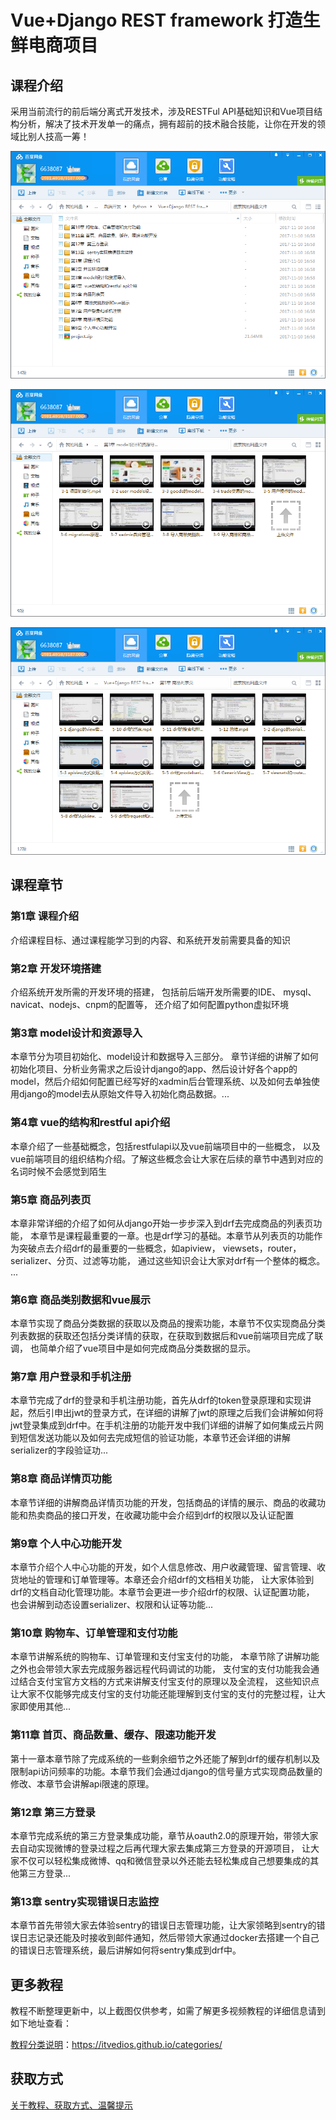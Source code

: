 # Vue+Django REST framework 打造生鲜电商项目

## 课程介绍

采用当前流行的前后端分离式开发技术，涉及RESTFul API基础知识和Vue项目结构分析，解决了技术开发单一的痛点，拥有超前的技术融合技能，让你在开发的领域比别人技高一筹！

![](img/Vue+Django打造生鲜电商项目1.png)

![](img/Vue+Django打造生鲜电商项目2.png)

![](img/Vue+Django打造生鲜电商项目3.png)

## 课程章节

### 第1章 课程介绍

介绍课程目标、通过课程能学习到的内容、和系统开发前需要具备的知识

### 第2章 开发环境搭建

介绍系统开发所需的开发环境的搭建， 包括前后端开发所需要的IDE、 mysql、navicat、nodejs、cnpm的配置等， 还介绍了如何配置python虚拟环境

### 第3章 model设计和资源导入

本章节分为项目初始化、model设计和数据导入三部分。 章节详细的讲解了如何初始化项目、分析业务需求之后设计django的app、然后设计好各个app的model，然后介绍如何配置已经写好的xadmin后台管理系统、以及如何去单独使用django的model去从原始文件导入初始化商品数据。...

### 第4章 vue的结构和restful api介绍

本章介绍了一些基础概念，包括restfulapi以及vue前端项目中的一些概念， 以及vue前端项目的组织结构介绍。了解这些概念会让大家在后续的章节中遇到对应的名词时候不会感觉到陌生

### 第5章 商品列表页

本章非常详细的介绍了如何从django开始一步步深入到drf去完成商品的列表页功能， 本章节是课程最重要的一章。也是drf学习的基础。本章节从列表页的功能作为突破点去介绍drf的最重要的一些概念，如apiview， viewsets，router，serializer、分页、过滤等功能， 通过这些知识会让大家对drf有一个整体的概念。 ...

### 第6章 商品类别数据和vue展示

本章节实现了商品分类数据的获取以及商品的搜索功能，本章节不仅实现商品分类列表数据的获取还包括分类详情的获取，在获取到数据后和vue前端项目完成了联调， 也简单介绍了vue项目中是如何完成商品分类数据的显示。

### 第7章 用户登录和手机注册

本章节完成了drf的登录和手机注册功能，首先从drf的token登录原理和实现讲起，然后引申出jwt的登录方式，在详细的讲解了jwt的原理之后我们会讲解如何将jwt登录集成到drf中。在手机注册的功能开发中我们详细的讲解了如何集成云片网到短信发送功能以及如何去完成短信的验证功能，本章节还会详细的讲解serializer的字段验证功...

### 第8章 商品详情页功能

本章节详细的讲解商品详情页功能的开发，包括商品的详情的展示、商品的收藏功能和热卖商品的接口开发，在收藏功能中会介绍到drf的权限以及认证配置

### 第9章 个人中心功能开发

本章节介绍个人中心功能的开发，如个人信息修改、用户收藏管理、留言管理、收货地址的管理和订单管理等。本章还会介绍drf的文档相关功能， 让大家体验到drf的文档自动化管理功能。本章节会更进一步介绍drf的权限、认证配置功能， 也会讲解到动态设置serializer、权限和认证等功能...

### 第10章 购物车、订单管理和支付功能

本章节讲解系统的购物车、订单管理和支付宝支付的功能， 本章节除了讲解功能之外也会带领大家去完成服务器远程代码调试的功能， 支付宝的支付功能我会通过结合支付宝官方文档的方式来讲解支付宝支付的原理以及全流程， 这些知识点让大家不仅能够完成支付宝的支付功能还能理解到支付宝的支付的完整过程，让大家即使用其他...

### 第11章 首页、商品数量、缓存、限速功能开发

第十一章本章节除了完成系统的一些剩余细节之外还能了解到drf的缓存机制以及限制api访问频率的功能。本章节我们会通过django的信号量方式实现商品数量的修改、本章节会讲解api限速的原理。

### 第12章 第三方登录

本章节完成系统的第三方登录集成功能，章节从oauth2.0的原理开始，带领大家去自动实现微博的登录过程之后再代理大家去集成第三方登录的开源项目， 让大家不仅可以轻松集成微博、qq和微信登录以外还能去轻松集成自己想要集成的其他第三方登录...

### 第13章 sentry实现错误日志监控

本章节首先带领大家去体验sentry的错误日志管理功能，让大家领略到sentry的错误日志记录还能及时接收到邮件通知，然后带领大家通过docker去搭建一个自己的错误日志管理系统，最后讲解如何将sentry集成到drf中。

## 更多教程

教程不断整理更新中，以上截图仅供参考，如需了解更多视频教程的详细信息请到如下地址查看：

[教程分类说明](https://itvedios.github.io/categories/)：<https://itvedios.github.io/categories/>

## 获取方式

[关于教程、获取方式、温馨提示](https://itvedios.github.io/about/)

